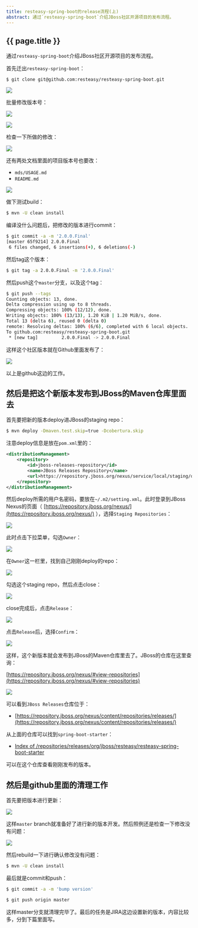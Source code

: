 ```yaml
---
title: resteasy-spring-boot的release流程(上)
abstract: 通过`resteasy-spring-boot`介绍JBoss社区开源项目的发布流程。
---
```


## {{ page.title }}

通过`resteasy-spring-boot`介绍JBoss社区开源项目的发布流程。

首先迁出`resteasy-spring-boot`：

```
$ git clone git@github.com:resteasy/resteasy-spring-boot.git
```

![](https://raw.githubusercontent.com/liweinan/blogpicbackup/master/data/985EA5E8-DF5F-49A2-AA76-D2D0A7E2DE80.png)

批量修改版本号：

![](https://raw.githubusercontent.com/liweinan/blogpicbackup/master/data/477FF569-9AF6-4DBD-BDF0-A2CDD04745B7.png)

![](https://raw.githubusercontent.com/liweinan/blogpicbackup/master/data/27389C3D-F781-4990-9294-95B557957FE0.png)

检查一下所做的修改：

![](https://raw.githubusercontent.com/liweinan/blogpicbackup/master/data/9C57ECA7-B20C-4FB4-A4B4-9EBA752304BD.png)

还有两处文档里面的项目版本号也要改：

- `mds/USAGE.md`
- `README.md`

![](https://raw.githubusercontent.com/liweinan/blogpic2019/master/data/may30/1ADCB881-29F4-4630-BC5D-1A0F194704B1.png)

做下测试build：

```bash
$ mvn -U clean install
```

编译没什么问题后，把修改的版本进行commit：

```bash
$ git commit -a -m '2.0.0.Final'
[master 65f9214] 2.0.0.Final
 6 files changed, 6 insertions(+), 6 deletions(-)
```

然后tag这个版本：

```bash
$ git tag -a 2.0.0.Final -m '2.0.0.Final'
```

然后push这个`master`分支，以及这个tag：

```bash
$ git push --tags
Counting objects: 13, done.
Delta compression using up to 8 threads.
Compressing objects: 100% (12/12), done.
Writing objects: 100% (13/13), 1.20 KiB | 1.20 MiB/s, done.
Total 13 (delta 6), reused 0 (delta 0)
remote: Resolving deltas: 100% (6/6), completed with 6 local objects.
To github.com:resteasy/resteasy-spring-boot.git
 * [new tag]         2.0.0.Final -> 2.0.0.Final
```

这样这个社区版本就在Github里面发布了：

![](https://raw.githubusercontent.com/liweinan/blogpicbackup/master/data/B49B267A-FF5C-4046-BF96-C2972AAF75FF.png)

以上是github这边的工作。

## 然后是把这个新版本发布到JBoss的Maven仓库里面去

首先要把新的版本deploy进JBoss的staging repo：

```bash
$ mvn deploy -Dmaven.test.skip=true -Dcobertura.skip
```

注意deploy信息是放在`pom.xml`里的：

```xml
<distributionManagement>
    <repository>
        <id>jboss-releases-repository</id>
        <name>JBoss Releases Repository</name>
        <url>https://repository.jboss.org/nexus/service/local/staging/deploy/maven2/</url>
    </repository>
</distributionManagement>
```

然后deploy所需的用户名密码，要放在`~/.m2/setting.xml`。此时登录到JBoss Nexus的页面（ [https://repository.jboss.org/nexus/](https://repository.jboss.org/nexus/) ），选择`Staging Repositories`：

![](https://raw.githubusercontent.com/liweinan/blogpicbackup/master/data/7872524A-E1C0-4CBC-800C-52A20FA83DDC.png)

此时点击下拉菜单，勾选`Owner`：

![](https://raw.githubusercontent.com/liweinan/blogpicbackup/master/data/D330E28F-0809-4775-A80D-7C63183D5A65.png)

在`Owner`这一栏里，找到自己刚刚deploy的repo：

![](https://raw.githubusercontent.com/liweinan/blogpicbackup/master/data/AD25D529-3EC3-4647-87CE-221B6E6E0725.png)

勾选这个staging repo，然后点击close：

![](https://raw.githubusercontent.com/liweinan/blogpicbackup/master/data/1EF7F01E-F972-4EC8-8DD1-4EE0B95C7F34.png)

close完成后，点击`Release`：

![](https://raw.githubusercontent.com/liweinan/blogpicbackup/master/data/37B528C5-C4F5-46CA-8807-50B5B06A8BC4.png)

点击`Release`后，选择`Confirm`：

![](https://raw.githubusercontent.com/liweinan/blogpic2019/master/data/may30/1198E3D9-EAEA-4562-A448-8B88FF7AB309.png)

这样，这个新版本就会发布到JBoss的Maven仓库里去了。JBoss的仓库在这里查询：

 [https://repository.jboss.org/nexus/#view-repositories](https://repository.jboss.org/nexus/#view-repositories) 

![](https://raw.githubusercontent.com/liweinan/blogpic2019/master/data/may30/70ABC566-E28B-4E05-9581-7B8D95F6ED2C.png)

可以看到`JBoss Releases`仓库位于：

* [https://repository.jboss.org/nexus/content/repositories/releases/](https://repository.jboss.org/nexus/content/repositories/releases/) 

从上面的仓库可以找到`spring-boot-starter`：

* [Index of /repositories/releases/org/jboss/resteasy/resteasy-spring-boot-starter](https://repository.jboss.org/nexus/content/repositories/releases/org/jboss/resteasy/resteasy-spring-boot-starter/)

可以在这个仓库查看刚刚发布的版本。


## 然后是github里面的清理工作

首先要把版本进行更新：

![](https://raw.githubusercontent.com/liweinan/blogpicbackup/master/data/C675B108-0562-4862-8BD0-AC13899F3D59.png)

这样`master` branch就准备好了进行新的版本开发。然后照例还是检查一下修改没有问题：

![](https://raw.githubusercontent.com/liweinan/blogpicbackup/master/data/88559E6A-8884-4CB3-91E8-E4A3A9A4F151.png)

然后rebuild一下进行确认修改没有问题：

```bash
$ mvn -U clean install
```

最后就是commit和push：

```bash
$ git commit -a -m 'bump version'
```

```bash
$ git push origin master
```

这样master分支就清理完毕了。最后的任务是JIRA这边设置新的版本，内容比较多，分到下篇里面写。
